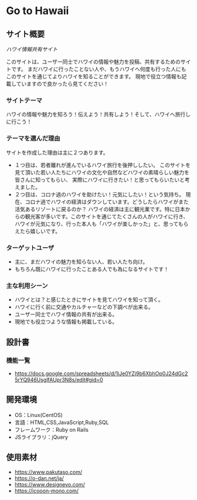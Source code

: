 # Go to Hawaii

## サイト概要
_ハワイ情報共有サイト_

このサイトは、ユーザー同士でハワイの情報や魅力を投稿、共有するためのサイトです。
まだハワイに行ったことない人や、もうハワイへ何度も行った人にも
このサイトを通じてよりハワイを知ることができます。
現地で役立つ情報も記載していますので良かったら見てください！

### サイトテーマ
ハワイの情報や魅力を知ろう！伝えよう！共有しよう！そして、ハワイへ旅行しに行こう！

### テーマを選んだ理由
サイトを作成した理由は主に２つあります。
- １つ目は、若者離れが進んでいるハワイ旅行を後押ししたい。
このサイトを見て頂いた若い人たちにハワイの文化や自然などハワイの素晴らしい魅力を皆さんに知ってもらい、
実際にハワイに行きたい！と思ってもらいたいと考えました。
- ２つ目は、コロナ過のハワイを助けたい！元気にしたい！という気持ち。
現在、コロナ過でハワイの経済はダウンしています。どうしたらハワイがまた活気あるリゾートに戻るのか？
ハワイの経済は主に観光業です。特に日本からの観光客が多いです。このサイトを通じてたくさんの人がハワイに行き、
ハワイが元気になり、行った本人も「ハワイが楽しかった」と、思ってもらえたら嬉しいです。

### ターゲットユーザ
- 主に、まだハワイの魅力を知らない人、若い人たち向け。
- もちろん既にハワイに行ったことある人でも為になるサイトです！

### 主な利用シーン
- ハワイとは？と感じたときにサイトを見てハワイを知って頂く。
- ハワイに行く前に交通やカルチャーなどの下調べが出来る。
- ユーザー同士でハワイ情報の共有が出来る。
- 現地でも役立つような情報も掲載している。

## 設計書
### 機能一覧
- https://docs.google.com/spreadsheets/d/1iJe0YZj9b6XbhOp0J24dGc25rYQ946UsglfAUpr3N8s/edit#gid=0

## 開発環境
- OS：Linux(CentOS)
- 言語：HTML,CSS,JavaScript,Ruby,SQL
- フレームワーク：Ruby on Rails
- JSライブラリ：jQuery

## 使用素材
- https://www.pakutaso.com/
- https://o-dan.net/ja/
- https://www.designevo.com/
- https://icooon-mono.com/